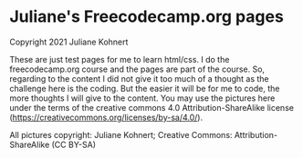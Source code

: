 # Juliane's Freecodecamp.org pages

Copyright 2021 Juliane Kohnert

These are just test pages for me to learn html/css. I do the freecodecamp.org course and the pages are part of the course. 
So, regarding to the content I did not give it too much of a thought as the challenge here is the coding. 
But the easier it will be for me to code, the more thoughts I will give to the content.
You may use the pictures here under the terms of the creative commons 4.0 Attribution-ShareAlike license (https://creativecommons.org/licenses/by-sa/4.0/). 


All pictures copyright: Juliane Kohnert; Creative Commons: Attribution-ShareAlike (CC BY-SA)
